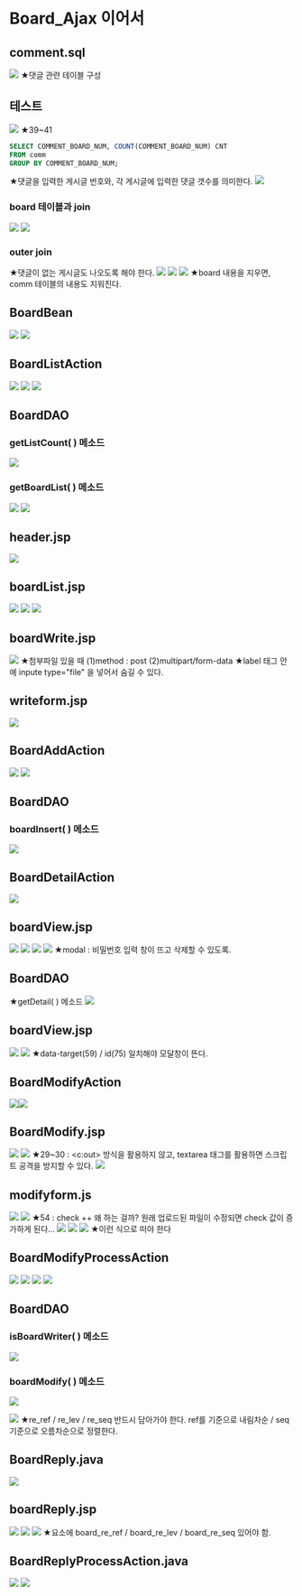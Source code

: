 # Board_Ajax 이어서
## comment.sql
![](../image/Pasted%20image%2020240318090415.png)
★댓글 관련 테이블 구성

## 테스트
![](../image/Pasted%20image%2020240318092406.png)
★39~41
``` SQL
SELECT COMMENT_BOARD_NUM, COUNT(COMMENT_BOARD_NUM) CNT
FROM comm
GROUP BY COMMENT_BOARD_NUM;
```
★댓글을 입력한 게시글 번호와, 각 게시글에 입력한 댓글 갯수를 의미한다.
![](../image/Pasted%20image%2020240318093317.png)

### board 테이블과 join
![](../image/Pasted%20image%2020240318094506.png)
![](../image/Pasted%20image%2020240318094857.png)


### outer join
★댓글이 없는 게시글도 나오도록 해야 한다.
![](../image/Pasted%20image%2020240318100207.png)
![](../image/Pasted%20image%2020240318100819.png)
![](../image/Pasted%20image%2020240318102257.png)
★board 내용을 지우면, comm 테이블의 내용도 지워진다.


## BoardBean
![](../image/Pasted%20image%2020240318103213.png)
![](../image/Pasted%20image%2020240318103004.png)



## BoardListAction
![](../image/Pasted%20image%2020240318113009.png)
![](../image/Pasted%20image%2020240318113033.png)
![](../image/Pasted%20image%2020240318113051.png)


## BoardDAO
### getListCount( ) 메소드
![](../image/Pasted%20image%2020240318122550.png)

### getBoardList( ) 메소드
![](../image/Pasted%20image%2020240318123439.png)
![](../image/Pasted%20image%2020240318123452.png)


## header.jsp
![](../image/Pasted%20image%2020240318123715.png)


## boardList.jsp
![](../image/Pasted%20image%2020240318162349.png)
![](../image/Pasted%20image%2020240318162408.png)
![](../image/Pasted%20image%2020240318162420.png)


## boardWrite.jsp
![](../image/Pasted%20image%2020240318162323.png)
★첨부파일 있을 때 (1)method : post (2)multipart/form-data
★label 태그 안에 inpute type="file" 을 넣어서 숨길 수 있다.

## writeform.jsp
![](../image/Pasted%20image%2020240318160738.png)


## BoardAddAction
![](../image/Pasted%20image%2020240318163118.png)
![](../image/Pasted%20image%2020240318171244.png)


## BoardDAO
### boardInsert( ) 메소드
![](../image/Pasted%20image%2020240319090436.png)



## BoardDetailAction
![](../image/Pasted%20image%2020240319101721.png)

## boardView.jsp
![](../image/Pasted%20image%2020240319101733.png)
![](../image/Pasted%20image%2020240319102443.png)
![](../image/Pasted%20image%2020240319103354.png)
![](../image/Pasted%20image%2020240319104106.png)
★modal : 비밀번호 입력 창이 뜨고 삭제할 수 있도록.


## BoardDAO
★getDetail( ) 메소드
![](../image/Pasted%20image%2020240319110110.png)


## boardView.jsp
![](../image/Pasted%20image%2020240319114552.png)
![](../image/Pasted%20image%2020240319111910.png)
★data-target(59) / id(75) 일치해야 모달창이 뜬다.


## BoardModifyAction
![](../image/Pasted%20image%2020240319115007.png)![](../image/Pasted%20image%2020240319120818.png)



## BoardModify.jsp
![](../image/Pasted%20image%2020240319121535.png)
![](../image/Pasted%20image%2020240319122436.png)
★29~30 : \<c:out> 방식을 활용하지 않고, textarea 태그를 활용하면 스크립트 공격을 방지할 수 있다.
![](../image/Pasted%20image%2020240319123005.png)



## modifyform.js
![](../image/Pasted%20image%2020240319124409.png)
![](../image/Pasted%20image%2020240319142743.png)
★54 : check ++ 왜 하는 걸까? 원래 업로드된 파일이 수정되면 check 값이 증가하게 된다...
![](../image/Pasted%20image%2020240319143659.png)
![](../image/Pasted%20image%2020240319144215.png)
![](../image/Pasted%20image%2020240319150125.png)
★이런 식으로 떠야 한다


## BoardModifyProcessAction
![](../image/Pasted%20image%2020240319150600.png)
![](../image/Pasted%20image%2020240319151249.png)
![](../image/Pasted%20image%2020240319151835.png)
![](../image/Pasted%20image%2020240319152757.png)



## BoardDAO
### isBoardWriter( ) 메소드
![](../image/Pasted%20image%2020240319153337.png)


### boardModify( ) 메소드
![](../image/Pasted%20image%2020240319154631.png)


![](../image/Pasted%20image%2020240320090846.png)
★re_ref / re_lev / re_seq 반드시 담아가야 한다. ref를 기준으로 내림차순 / seq 기준으로 오름차순으로 정렬한다.


## BoardReply.java
![](../image/Pasted%20image%2020240320091229.png)


## boardReply.jsp
![](../image/Pasted%20image%2020240320091931.png)
![](../image/Pasted%20image%2020240320092655.png)
![](../image/Pasted%20image%2020240320093844.png)
★요소에 board_re_ref / board_re_lev / board_re_seq 있어야 함.


## BoardReplyProcessAction.java
![](../image/Pasted%20image%2020240320094947.png)
![](../image/Pasted%20image%2020240320094959.png)

